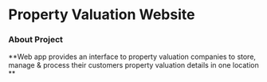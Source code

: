 # Property Valuation Website

### About Project
**Web app provides an interface to property valuation companies to store, manage & process their customers property valuation details in one location **
